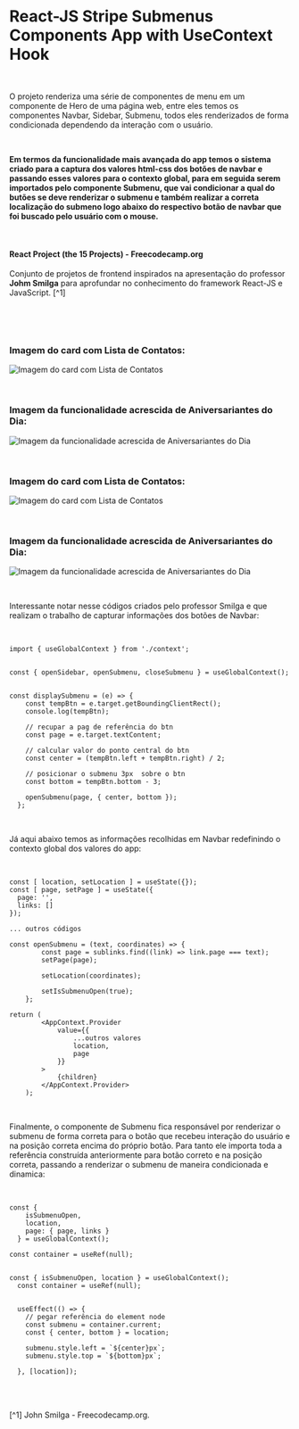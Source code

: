 # React-JS Stripe Submenus Components App with UseContext Hook

<br />

O projeto renderiza uma série de componentes de menu em um componente de Hero de uma página web, entre eles temos os componentes Navbar, Sidebar, Submenu, todos eles renderizados de forma condicionada dependendo da interação com o usuário.

<br />

**Em termos da funcionalidade mais avançada do app temos o sistema criado para a captura dos valores html-css dos botões de navbar e passando esses valores para o contexto global, para em seguida serem importados pelo componente Submenu, que vai condicionar a qual do butões se deve renderizar o submenu e também realizar a correta localização do submeno logo abaixo do respectivo botão de navbar que foi buscado pelo usuário com o mouse.**

<br />

#### React Project (the 15 Projects) - Freecodecamp.org

Conjunto de projetos de frontend inspirados na apresentação do professor **Johm Smilga** para aprofundar no conhecimento do framework React-JS e JavaScript. [^1]

<br />

[]()

<br />

### Imagem do card com Lista de Contatos:

![Imagem do card com Lista de Contatos](/public/images/)

<br />

### Imagem da funcionalidade acrescida de Aniversariantes do Dia:

![Imagem da funcionalidade acrescida de Aniversariantes do Dia](/public/images/)

<br />

### Imagem do card com Lista de Contatos:

![Imagem do card com Lista de Contatos](/public/images/)

<br />

### Imagem da funcionalidade acrescida de Aniversariantes do Dia:

![Imagem da funcionalidade acrescida de Aniversariantes do Dia](/public/images/)


<br />

Interessante notar nesse códigos criados pelo professor Smilga e que realizam o trabalho de capturar informações dos botões de Navbar:

<br />

```
import { useGlobalContext } from './context';


const { openSidebar, openSubmenu, closeSubmenu } = useGlobalContext();


const displaySubmenu = (e) => {  
    const tempBtn = e.target.getBoundingClientRect();
    console.log(tempBtn);

    // recupar a pag de referência do btn
    const page = e.target.textContent;

    // calcular valor do ponto central do btn
    const center = (tempBtn.left + tempBtn.right) / 2;

    // posicionar o submenu 3px  sobre o btn
    const bottom = tempBtn.bottom - 3;

    openSubmenu(page, { center, bottom });
  };
```

<br />

Já aqui abaixo temos as informações recolhidas em Navbar redefinindo o contexto global dos valores do app:

<br />


```
const [ location, setLocation ] = useState({});
const [ page, setPage ] = useState({
  page: '', 
  links: []
});

... outros códigos

const openSubmenu = (text, coordinates) => {
        const page = sublinks.find((link) => link.page === text);
        setPage(page);
        
        setLocation(coordinates);
        
        setIsSubmenuOpen(true);
    };

return (
        <AppContext.Provider
            value={{
                ...outros valores
                location,
                page  
            }}
        >
            {children}
        </AppContext.Provider>
    );
```

<br />

Finalmente, o componente de Submenu fica responsável por renderizar o submenu de forma correta para o botão que recebeu interação do usuário e na posição correta encima do próprio botão.
Para tanto ele importa toda a referência construída anteriormente para botão correto e na posição correta, passando a renderizar o submenu de maneira condicionada e dinamica:

<br />

```
const { 
    isSubmenuOpen, 
    location,
    page: { page, links } 
  } = useGlobalContext();

const container = useRef(null);


const { isSubmenuOpen, location } = useGlobalContext();
  const container = useRef(null);


  useEffect(() => {
    // pegar referência do element node
    const submenu = container.current;
    const { center, bottom } = location;

    submenu.style.left = `${center}px`;
    submenu.style.top = `${bottom}px`;

  }, [location]);
```


<br />
<br />

[^1] John Smilga - Freecodecamp.org.
